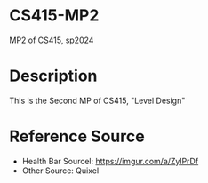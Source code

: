 # CS415-MP2
MP2 of CS415, sp2024

# Description
This is the Second MP of CS415, "Level Design"

# Reference Source
* Health Bar Sourcel: https://imgur.com/a/ZylPrDf
* Other Source: Quixel
